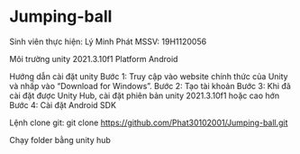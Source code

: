 # Jumping-ball
Sinh viên thực hiện: Lý Minh Phát
MSSV: 19H1120056


Môi trường unity 2021.3.10f1
Platform Android

Hướng dẫn cài đặt unity
Bước 1: Truy cập vào website chính thức của Unity và nhấp vào “Download for Windows”.
Bước 2: Tạo tài khoản
Bước 3: Khi đã cài đặt được Unity Hub, cài đặt phiên bản unity 2021.3.10f1 hoặc cao hớn
Bước 4: Cài đặt Android SDK

Lệnh clone git:
git clone https://github.com/Phat30102001/Jumping-ball.git

Chạy folder bằng unity hub



